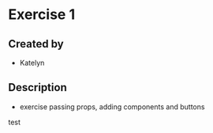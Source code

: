 # Exercise 1

## Created by

- Katelyn

## Description

- exercise passing props, adding components and buttons

test

